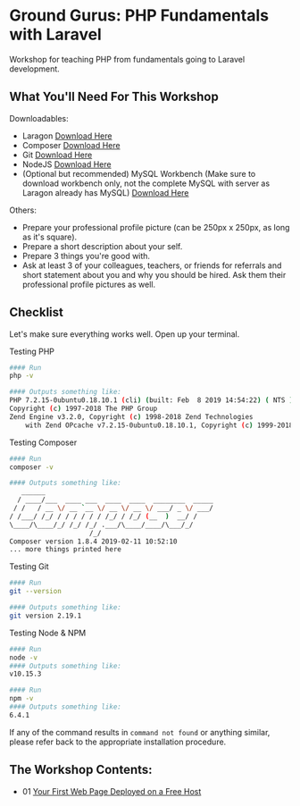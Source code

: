 # Ground Gurus: PHP Fundamentals with Laravel

Workshop for teaching PHP from fundamentals going to Laravel development.

## What You'll Need For This Workshop

Downloadables:
- Laragon [Download Here](https://laragon.org/download/index.html)
- Composer [Download Here](https://getcomposer.org/download/)
- Git [Download Here](https://git-scm.com/downloads)
- NodeJS [Download Here](https://nodejs.org/en/download)
- (Optional but recommended) MySQL Workbench (Make sure to download workbench only, not the complete MySQL with server as Laragon already has MySQL) [Download Here](https://dev.mysql.com/downloads/workbench/)

Others:
- Prepare your professional profile picture (can be 250px x 250px, as long as it's square).
- Prepare a short description about your self.
- Prepare 3 things you're good with.
- Ask at least 3 of your colleagues, teachers, or friends for referrals and short statement about you and why you should be hired. Ask them their professional profile pictures as well.

## Checklist

Let's make sure everything works well. Open up your terminal.

Testing PHP

```bash
#### Run
php -v

#### Outputs something like:
PHP 7.2.15-0ubuntu0.18.10.1 (cli) (built: Feb  8 2019 14:54:22) ( NTS )
Copyright (c) 1997-2018 The PHP Group
Zend Engine v3.2.0, Copyright (c) 1998-2018 Zend Technologies
    with Zend OPcache v7.2.15-0ubuntu0.18.10.1, Copyright (c) 1999-2018, by Zend Technologies
```

Testing Composer
```bash
#### Run
composer -v

#### Outputs something like:
   ______
  / ____/___  ____ ___  ____  ____  ________  _____
 / /   / __ \/ __ `__ \/ __ \/ __ \/ ___/ _ \/ ___/
/ /___/ /_/ / / / / / / /_/ / /_/ (__  )  __/ /
\____/\____/_/ /_/ /_/ .___/\____/____/\___/_/
                    /_/
Composer version 1.8.4 2019-02-11 10:52:10
... more things printed here
```

Testing Git
```bash
#### Run
git --version

#### Outputs something like:
git version 2.19.1
```

Testing Node & NPM
```bash
#### Run
node -v
#### Outputs something like:
v10.15.3

#### Run
npm -v
#### Outputs something like:
6.4.1
```

If any of the command results in `command not found` or anything similar, please refer back to the appropriate installation procedure.

## The Workshop Contents:

- 01 [Your First Web Page Deployed on a Free Host](/modules/01-first-web-page)
